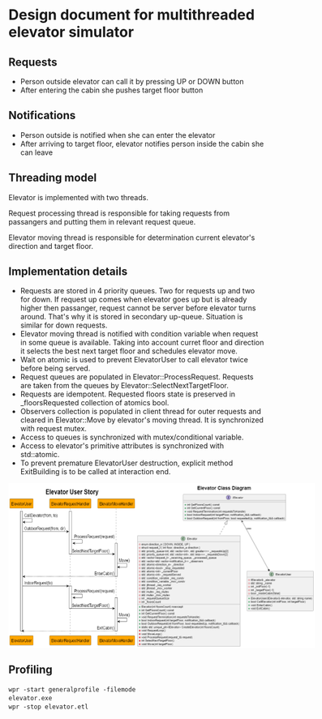 # Design document for multithreaded elevator simulator

## Requests
- Person outside elevator can call it by pressing UP or DOWN button
- After entering the cabin she pushes target floor button

## Notifications
- Person outside is notified when she can enter the elevator 
- After arriving to target floor, elevator notifies person inside the cabin she can leave

## Threading model
Elevator is implemented with two threads. 

Request processing thread is responsible for taking requests from passangers and putting them in relevant request queue.

Elevator moving thread is responsible for determination current elevator's direction and target floor.

## Implementation details
- Requests are stored in 4 priority queues. Two for requests up and two for down. If request up comes when elevator goes up but is already higher then passanger, request cannot be server before elevator turns around. That's why it is stored in secondary up-queue. Situation is similar for down requests.
- Elevator moving thread is notified with condition variable when request in some queue is available. Taking into account curret floor and direction it selects the best next target floor and schedules elevator move.
- Wait on atomic is used to prevent ElevatorUser to call elevator twice before being served.
- Request queues are populated in Elevator::ProcessRequest. Requests are taken from the queues by Elevator::SelectNextTargetFloor.
- Requests are idempotent. Requested floors state is preserved in _floorsRequested collection of atomics bool.
- Observers collection is populated in client thread for outer requests and cleared in Elevator::Move by elevator's moving thread. It is synchronized with request mutex.
- Access to queues is synchronized with mutex/conditional variable.
- Access to elevator's primitive attributes is synchronized with std::atomic.
- To prevent premature ElevatorUser destruction, explicit method ExitBuilding is to be called at interaction end.

<p>
<div style="display: flex; justify-content: space-around;">
  <img src="https://github.com/vSzemkel/Elevator/blob/main/UML/elevator-sequence.png" alt="Sequence diagram" width="50%">
  <img src="https://github.com/vSzemkel/Elevator/blob/main/UML/elevator-classes.png" alt="Class hierarchy" width="70%">
</div>
</p>

## Profiling
`wpr -start generalprofile -filemode`<br>
`elevator.exe`<br>
`wpr -stop elevator.etl`
